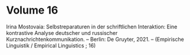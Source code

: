 # Volume 16

Irina Mostovaia: Selbstreparaturen in der schriftlichen Interaktion: Eine kontrastive Analyse deutscher und russischer Kurznachrichtenkommunikation. – Berlin: De Gruyter, 2021. – (Empirische Linguistik / Empirical Linguistics ; 16)
